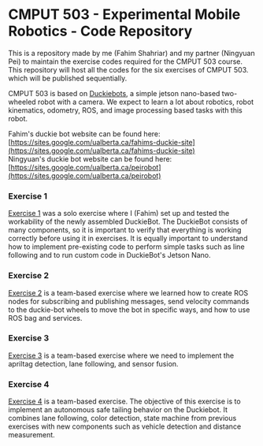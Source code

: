 # CMPUT 503 - Experimental Mobile Robotics - Code Repository

This is a repository made by me (Fahim Shahriar) and my partner (Ningyuan Pei) to maintain the exercise codes required for the CMPUT 503 course. This repository will host all the codes for the six exercises of CMPUT 503. which will be published sequentially. 

CMPUT 503 is based on [Duckiebots](https://get.duckietown.com/products/duckiebot-db21), a simple jetson nano-based two-wheeled robot with a  camera. We expect to learn a lot about robotics, robot kinematics, odometry, ROS, and image processing based tasks with this robot. 

Fahim's duckie bot website can be found here: [https://sites.google.com/ualberta.ca/fahims-duckie-site](https://sites.google.com/ualberta.ca/fahims-duckie-site)  
Ningyuan's duckie bot website can be found here: [https://sites.google.com/ualberta.ca/peirobot](https://sites.google.com/ualberta.ca/peirobot)

### Exercise 1
[Exercise 1](https://github.com/fahimfss/DuckieRepo503/tree/master/exercise_one) was a solo exercise where I (Fahim) set up and tested the workability of the newly assembled DuckieBot. The DuckieBot consists of many components, so it is important to verify that everything is working correctly before using it in exercises. It is equally important to understand how to implement pre-existing code to perform simple tasks such as line following and to run custom code in DuckieBot's Jetson Nano.

### Exercise 2
[Exercise 2](https://github.com/fahimfss/DuckieRepo503/tree/master/exercise_two) is a team-based exercise where we learned how to create ROS nodes for subscribing and publishing messages, send velocity commands to the duckie-bot wheels to move the bot in specific ways, and how to use ROS bag and services. 

### Exercise 3
[Exercise 3](https://github.com/fahimfss/DuckieRepo503/tree/master/exercise_three) is a team-based exercise where we need to implement the apriltag detection, lane following, and sensor fusion.

### Exercise 4
[Exercise 4](https://github.com/fahimfss/DuckieRepo503/tree/master/exercise_four) is a team-based exercise. The objective of this exercise is to implement an autonomous safe tailing behavior on the Duckiebot. It combines lane following, color detection, state machine from previous exercises with new components such as vehicle detection and distance measurement. 
